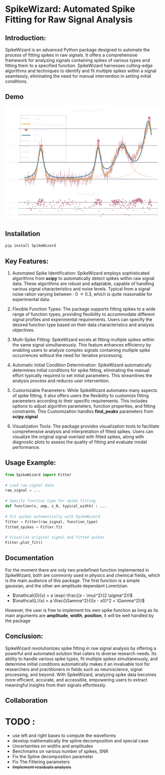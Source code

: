 # SpikeWizard: Automated Spike Fitting for Raw Signal Analysis

## Introduction:

SpikeWizard is an advanced Python package designed to automate the process of fitting spikes in raw signals. It offers a comprehensive framework for analyzing signals containing spikes of various types and fitting them to a specified function. SpikeWizard harnesses cutting-edge algorithms and techniques to identify and fit multiple spikes within a signal seamlessly, eliminating the need for manual intervention in setting initial conditions.

## Demo

![example](https://raw.githubusercontent.com/Chatr0uge/SpikeWizard/main/images/image.png)

## Installation

```bash
pip install SpikeWizard
```

## Key Features:

1. Automated Spike Identification: SpikeWizard employs sophisticated algorithms from **scipy** to automatically detect spikes within raw signal data. These algorithms are robust and adaptable, capable of handling various signal characteristics and noise levels. Typical from a signal noise ration varying between : $0 \to 0.3$, which is quite reasonable for experimental data.

2. Flexible Function Types: The package supports fitting spikes to a wide range of function types, providing flexibility to accommodate different signal profiles and experimental requirements. Users can specify the desired function type based on their data characteristics and analysis objectives.

3. Multi-Spike Fitting: SpikeWizard excels at fitting multiple spikes within the same signal simultaneously. This feature enhances efficiency by enabling users to analyze complex signals containing multiple spike occurrences without the need for iterative processing.

4. Automatic Initial Condition Determination: SpikeWizard automatically determines initial conditions for spike fitting, eliminating the manual effort typically required to set initial parameters. This streamlines the analysis process and reduces user intervention.

5. Customizable Parameters: While SpikeWizard automates many aspects of spike fitting, it also offers users the flexibility to customize fitting parameters according to their specific requirements. This includes options to adjust algorithm parameters, function properties, and fitting constraints. This Customization handles **find_peaks** parameters from **scipy.signal**

6. Visualization Tools: The package provides visualization tools to facilitate comprehensive analysis and interpretation of fitted spikes. Users can visualize the original signal overlaid with fitted spikes, along with diagnostic plots to assess the quality of fitting and evaluate model performance.

## Usage Example:

```python
from SpikeWizard import Fitter

# Load raw signal data
raw_signal = ...

# Specify function type for spike fitting
def function(x, amp, x_0, typical_width) : ...

# Fit spikes automatically with SpikeWizard
fitter = Fitter(raw_signal, function_type)
fitted_spikes = Fitter.fit

# Visualize original signal and fitted spikes
Fitter.plot_fit()
```

## Documentation

For the moment there are only two predefined function implemented in SpikeWizard, both are commonly used in physics and chemical fields, which is the main audience of this package. The first function is a simple gaussian, and the other am amplitude dependant Lorentzian.

- $\mathcal{G}(x) = a \exp(-\frac{(x - \mu)^2}{2 \sigma^2})$
- $\mathcal{L}(x) = a  \frac{\Gamma^2}{((x - x0)^2 + \Gamma^2)}$

However, the user is free to implement his own spike function as long as its main arguments are **amplitude**, **width**, **position**, it will be well handled by the package

## Conclusion:

SpikeWizard revolutionizes spike fitting in raw signal analysis by offering a powerful and automated solution that caters to diverse research needs. Its ability to handle various spike types, fit multiple spikes simultaneously, and determine initial conditions automatically makes it an invaluable tool for researchers and practitioners in fields such as neuroscience, signal processing, and beyond. With SpikeWizard, analyzing spike data becomes more efficient, accurate, and accessible, empowering users to extract meaningful insights from their signals effortlessly.

## Collaboration

# TODO :

- use left and right bases to compute the waveforms
- develop mathematically the spline decomposition and special case
- Uncertainties on widths and amplitudes
- Benchmarks on various number of spikes, SNR
- Fix the Spline decomposition parameter
- Fix The Filtering parameters
- ~~Implement residuals analysis~~
